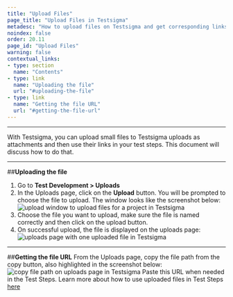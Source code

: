 ```yaml
---
title: "Upload Files"
page_title: "Upload Files in Testsigma"
metadesc: "How to upload files on Testsigma and get corresponding links to use while creating test steps"
noindex: false
order: 20.11
page_id: "Upload Files"
warning: false
contextual_links:
- type: section
  name: "Contents"
- type: link
  name: "Uploading the file"
  url: "#uploading-the-file"
- type: link
  name: "Getting the file URL"
  url: "#getting-the-file-url" 
---
```


---

With Testsigma, you can upload small files to Testsigma uploads as attachments and then use their links in your test steps. This document will discuss how to do that.

---
##**Uploading the file**
1. Go to **Test Development > Uploads**
2. In the Uploads page, click on the **Upload** button. You will be prompted to choose the file to upload. The window looks like the screenshot below:
![upload window to upload files for a project in Testsigma](https://docs.testsigma.com/images/upload-files/upload-window-upload-files-testsigma.png)
3. Choose the file you want to upload, make sure the file is named correctly and then click on the upload button. 
4. On successful upload, the file is displayed on the uploads page:
![uploads page with one uploaded file in Testsigma](https://s3.amazonaws.com/static-docs.testsigma.com/new_images/uploads/upload-files/uploads-page-one-uploaded-testsigma.png)

---
##**Getting the file URL**
From the Uploads page, copy the file path from the copy button, also highlighted in the screenshot below:
![copy file path on uploads page in Testsigma](https://docs.testsigma.com/images/upload-files/copy-file-path-uploads-page--testsigma.png)
Paste this URL when needed in the Test Steps. 
Learn more about how to use uploaded files in Test Steps [here](https://testsigma.com/tutorials/test-cases/web-apps/automate-upload-buttons/)
